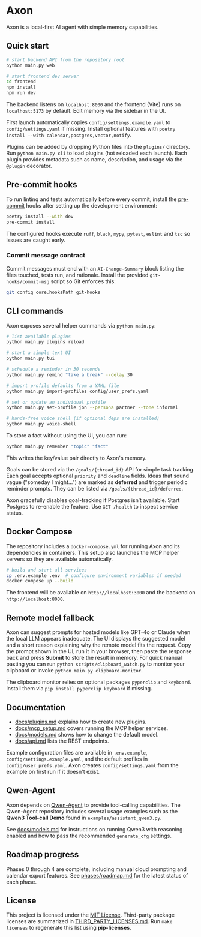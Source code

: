 # Axon

Axon is a local-first AI agent with simple memory capabilities.

## Quick start

```bash
# start backend API from the repository root
python main.py web

# start frontend dev server
cd frontend
npm install
npm run dev
```

The backend listens on `localhost:8000` and the frontend (Vite) runs on `localhost:5173` by default. Edit memory via the sidebar in the UI.

First launch automatically copies `config/settings.example.yaml` to `config/settings.yaml` if missing. Install optional features with `poetry install --with calendar,postgres,vector,notify`.

Plugins can be added by dropping Python files into the `plugins/` directory.
Run `python main.py cli` to load plugins (hot reloaded each launch). Each
plugin provides metadata such as name, description, and usage via the
`@plugin` decorator.

## Pre-commit hooks

To run linting and tests automatically before every commit, install the
[pre-commit](https://pre-commit.com) hooks after setting up the development
environment:

```bash
poetry install --with dev
pre-commit install
```

The configured hooks execute `ruff`, `black`, `mypy`, `pytest`, `eslint` and
`tsc` so issues are caught early.

### Commit message contract

Commit messages must end with an `AI-Change-Summary` block listing the files
touched, tests run, and rationale. Install the provided `git-hooks/commit-msg`
script so Git enforces this:

```bash
git config core.hooksPath git-hooks
```

## CLI commands

Axon exposes several helper commands via `python main.py`:

```bash
# list available plugins
python main.py plugins reload

# start a simple text UI
python main.py tui

# schedule a reminder in 30 seconds
python main.py remind "take a break" --delay 30

# import profile defaults from a YAML file
python main.py import-profiles config/user_prefs.yaml

# set or update an individual profile
python main.py set-profile jon --persona partner --tone informal

# hands‑free voice shell (if optional deps are installed)
python main.py voice-shell
```

To store a fact without using the UI, you can run:

```bash
python main.py remember "topic" "fact"
```
This writes the key/value pair directly to Axon's memory.

Goals can be stored via the `/goals/{thread_id}` API for simple task tracking.
Each goal accepts optional `priority` and `deadline` fields.
Ideas that sound vague ("someday I might...") are marked as **deferred** and
trigger periodic reminder prompts. They can be listed via
`/goals/{thread_id}/deferred`.

<!-- NOTE: document optional Postgres and health endpoint -->
Axon gracefully disables goal-tracking if Postgres isn’t available. Start
Postgres to re-enable the feature. Use `GET /health` to inspect service status.

## Docker Compose

The repository includes a `docker-compose.yml` for running Axon and its
dependencies in containers. This setup also launches the MCP helper servers so
they are available automatically.

```bash
# build and start all services
cp .env.example .env  # configure environment variables if needed
docker compose up --build
```

The frontend will be available on `http://localhost:3000` and the backend on
`http://localhost:8000`.

## Remote model fallback

Axon can suggest prompts for hosted models like GPT-4o or Claude when the local
LLM appears inadequate. The UI displays the suggested model and a short reason
explaining why the remote model fits the request. Copy the prompt shown in the
UI, run it in your browser, then paste the response back and press **Submit** to
store the result in memory. For quick manual pasting you can run
`python scripts/clipboard_watch.py` to monitor your clipboard or invoke
`python main.py clipboard-monitor`.

The clipboard monitor relies on optional packages `pyperclip` and `keyboard`.
Install them via `pip install pyperclip keyboard` if missing.


## Documentation

- [docs/plugins.md](docs/plugins.md) explains how to create new plugins.
- [docs/mcp_setup.md](docs/mcp_setup.md) covers running the MCP helper services.
- [docs/models.md](docs/models.md) shows how to change the default model.
- [docs/api.md](docs/api.md) lists the REST endpoints.

Example configuration files are available in `.env.example`,
`config/settings.example.yaml`, and the default profiles in
`config/user_prefs.yaml`.
Axon creates `config/settings.yaml` from the example on first run if it doesn't exist.

## Qwen-Agent

Axon depends on [Qwen-Agent](https://github.com/QwenLM/Qwen-Agent) to provide
tool-calling capabilities. The Qwen-Agent repository includes several usage
examples such as the **Qwen3 Tool-call Demo** found in
`examples/assistant_qwen3.py`.

See [docs/models.md](docs/models.md) for instructions on running Qwen3 with
reasoning enabled and how to pass the recommended `generate_cfg` settings.

## Roadmap progress

Phases 0 through 4 are complete, including manual cloud prompting and calendar export features. See [phases/roadmap.md](phases/roadmap.md) for the latest status of each phase.


## License

This project is licensed under the [MIT License](LICENSE).
Third-party package licenses are summarized in [THIRD_PARTY_LICENSES.md](THIRD_PARTY_LICENSES.md).
Run `make licenses` to regenerate this list using **pip-licenses**.
